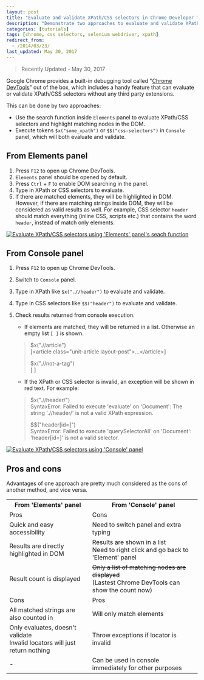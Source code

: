 ```yaml
---
layout: post
title: "Evaluate and validate XPath/CSS selectors in Chrome Developer Tools"
description: "Demonstrate two approaches to evaluate and validate XPath/CSS selectors in Chrome Developer Tools without extensions, one by searching in 'Elements' panel, one by executing $x/$$ tokens in 'Console' panel."
categories: [tutorials]
tags: [chrome, css selectors, selenium webdriver, xpath]
redirect_from:
  - /2014/03/23/
last_updated: May 30, 2017
---
```


> Recently Updated - May 30, 2017

Google Chrome provides a built-in debugging tool called "[Chrome DevTools][Chrome DevTools]" out of the box,
which includes a handy feature that can evaluate or validate XPath/CSS selectors without any third party extensions.

This can be done by two approaches:

- Use the search function inside `Elements` panel to evaluate XPath/CSS selectors and highlight matching nodes in the DOM.
- Execute tokens `$x("some_xpath")` or `$$("css-selectors")` in `Console` panel, which will both evaluate and validate.

## From Elements panel

1. Press `F12` to open up Chrome DevTools.
2. `Elements` panel should be opened by default.
3. Press `Ctrl` + `F` to enable DOM searching in the panel.
4. Type in XPath or CSS selectors to evaluate.
5. If there are matched elements, they will be highlighted in DOM.<br />
   However, if there are matching strings inside DOM, they will be considered as valid results as well.
   For example, CSS selector `header` should match everything (inline CSS, scripts etc.) that contains the word `header`, instead of match only elements.

<a class="post-image" href="/assets/images/posts/2014-03-23-evaluate-using-elements-panel.gif">
<img itemprop="image" data-src="/assets/images/posts/2014-03-23-evaluate-using-elements-panel.gif" src="/assets/javascripts/unveil/loader.gif" alt="Evaluate XPath/CSS selectors using 'Elements' panel's seach function" />
</a>

## From Console panel

1. Press `F12` to open up Chrome DevTools.
2. Switch to `Console` panel.
3. Type in XPath like `$x(".//header")` to evaluate and validate.
4. Type in CSS selectors like `$$("header")` to evaluate and validate.
5. Check results returned from console execution.
	- If elements are matched, they will be returned in a list. Otherwise an empty list `[ ]` is shown.

	> $x(".//article")<br />
	> [&lt;article class="unit-article layout-post"&gt;...&lt;/article&gt;]
	>
	> $x(".//not-a-tag")<br />
	> [ ]

	- If the XPath or CSS selector is invalid, an exception will be shown in red text. For example:

	> $x(".//header/")<br />
	> SyntaxError: Failed to execute 'evaluate' on 'Document': The string './/header/' is not a valid XPath expression.
	>
	> $$("header[id=]")<br />
	> SyntaxError: Failed to execute 'querySelectorAll' on 'Document': 'header[id=]' is not a valid selector.

<a class="post-image" href="/assets/images/posts/2014-03-23-evaluate-using-console-panel.gif">
<img itemprop="image" data-src="/assets/images/posts/2014-03-23-evaluate-using-console-panel.gif" src="/assets/javascripts/unveil/loader.gif" alt="Evaluate XPath/CSS selectors using 'Console' panel" />
</a>

## Pros and cons

Advantages of one approach are pretty much considered as the cons of another method, and vice versa.

<div class="data-table">
<table>
<tbody>
<tr>
	<th>From 'Elements' panel</th>
	<th>From 'Console' panel</th>
</tr>
<tr class="center bold">
	<td>Pros</td>
	<td>Cons</td>
</tr>
<tr>
	<td>Quick and easy accessibility</td>
	<td>Need to switch panel and extra typing</td>
</tr>
<tr>
	<td>Results are directly highlighted in DOM</td>
	<td>Results are shown in a list<br />Need to right click and go back to 'Element' panel</td>
</tr>
<tr>
	<td>Result count is displayed</td>
	<td><del>Only a list of matching nodes are displayed</del><br />(Lastest Chrome DevTools can show the count now)</td>
</tr>
<tr class="center bold">
	<td>Cons</td>
	<td>Pros</td>
</tr>
<tr>
	<td>All matched strings are also counted in</td>
	<td>Will only match elements</td>
</tr>
<tr>
	<td>Only evaluates, doesn't validate<br />Invalid locators will just return nothing</td>
	<td>Throw exceptions if locator is invalid</td>
</tr>
<tr>
	<td class="center">-</td>
	<td>Can be used in console immediately for other purposes</td>
</tr>
</tbody>
</table>
</div>

[Chrome DevTools]: https://developers.google.com/chrome-developer-tools/
